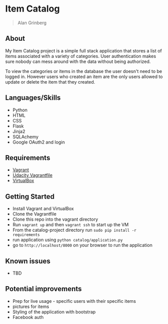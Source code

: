 # Item Catalog

> Alan Grinberg

## About

My Item Catalog project is a simple full stack application that stores a list of items associated with a variety of categories. User authentication makes sure nobody can mess around with the data without being authorized.

To view the categories or items in the database the user doesn't need to be logged in. However users who created an item are the only users allowed to update or delete the item that they created.

## Languages/Skills

- Python
- HTML
- CSS
- Flask
- Jinja2
- SQLAchemy
- Google OAuth2 and login

## Requirements

- [Vagrant](https://www.vagrantup.com/)
- [Udacity Vagrantfile](https://github.com/udacity/fullstack-nanodegree-vm)
- [VirtualBox](https://www.virtualbox.org/wiki/Downloads)

## Getting Started

- Install Vagrant and VirtualBox
- Clone the Vagrantfile
- Clone this repo into the vagrant directory
- Run `vagrant up` and then `vagrant ssh` to start up the VM
- From the catalog-project directory run `sudo pip install -r requirements`
- run application using `python catalog/application.py`
- go to `http://localhost/8000` on your browser to run the application

## Known issues

- TBD

## Potential improvements

- Prep for live usage - specific users with their specific items
- pictures for items
- Styling of the application with bootstrap
- Facebook auth